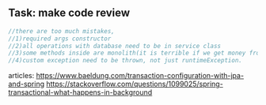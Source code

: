 ## Task: make code review

```java
//there are too much mistakes, 
//1)required args constructor
//2)all operations with database need to be in service class
//3)some methods inside are monolith(it is terrible if we get money from user a and don't get them to user b)
//4)custom exception need to be thrown, not just runtimeException.
```

articles:
https://www.baeldung.com/transaction-configuration-with-jpa-and-spring
https://stackoverflow.com/questions/1099025/spring-transactional-what-happens-in-background
